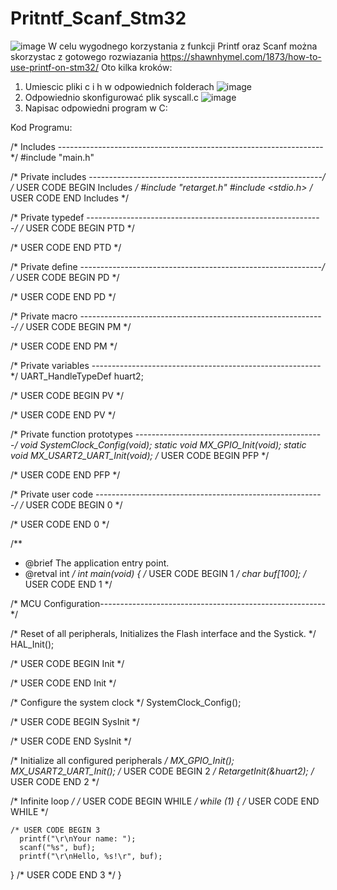 # Pritntf_Scanf_Stm32

![image](https://github.com/Wneq1/Pritntf_Scanf_Stm32/assets/127328405/a47097c0-59bd-464c-82da-3aaa9a9869ea)
W celu wygodnego korzystania z funkcji Printf oraz Scanf można skorzystac z gotowego rozwiazania 
https://shawnhymel.com/1873/how-to-use-printf-on-stm32/
Oto kilka kroków:
1. Umiescic pliki c i h w odpowiednich folderach
 ![image](https://github.com/Wneq1/Pritntf_Scanf_Stm32/assets/127328405/f8240c2b-ee55-4d0a-8ec0-33bc762cc305)
2. Odpowiednio skonfigurować plik syscall.c
![image](https://github.com/Wneq1/Pritntf_Scanf_Stm32/assets/127328405/f35449d4-4f26-4798-bfaa-0c5055158006)
3. Napisac odpowiedni program w C:

Kod Programu:

/* Includes ------------------------------------------------------------------*/
#include "main.h"

/* Private includes ----------------------------------------------------------*/
/* USER CODE BEGIN Includes */
#include "retarget.h"
#include <stdio.h>
/* USER CODE END Includes */

/* Private typedef -----------------------------------------------------------*/
/* USER CODE BEGIN PTD */

/* USER CODE END PTD */

/* Private define ------------------------------------------------------------*/
/* USER CODE BEGIN PD */

/* USER CODE END PD */

/* Private macro -------------------------------------------------------------*/
/* USER CODE BEGIN PM */

/* USER CODE END PM */

/* Private variables ---------------------------------------------------------*/
UART_HandleTypeDef huart2;

/* USER CODE BEGIN PV */

/* USER CODE END PV */

/* Private function prototypes -----------------------------------------------*/
void SystemClock_Config(void);
static void MX_GPIO_Init(void);
static void MX_USART2_UART_Init(void);
/* USER CODE BEGIN PFP */

/* USER CODE END PFP */

/* Private user code ---------------------------------------------------------*/
/* USER CODE BEGIN 0 */

/* USER CODE END 0 */

/**
  * @brief  The application entry point.
  * @retval int
  */
int main(void)
{
  /* USER CODE BEGIN 1 */
	char buf[100];
  /* USER CODE END 1 */

  /* MCU Configuration--------------------------------------------------------*/

  /* Reset of all peripherals, Initializes the Flash interface and the Systick. */
  HAL_Init();

  /* USER CODE BEGIN Init */

  /* USER CODE END Init */

  /* Configure the system clock */
  SystemClock_Config();

  /* USER CODE BEGIN SysInit */

  /* USER CODE END SysInit */

  /* Initialize all configured peripherals */
  MX_GPIO_Init();
  MX_USART2_UART_Init();
  /* USER CODE BEGIN 2 */
RetargetInit(&huart2);
  /* USER CODE END 2 */

  /* Infinite loop */
  /* USER CODE BEGIN WHILE */
  while (1)
  {
    /* USER CODE END WHILE */

    /* USER CODE BEGIN 3 
	  printf("\r\nYour name: ");
	  scanf("%s", buf);
	  printf("\r\nHello, %s!\r", buf);
  }
  /* USER CODE END 3 */
}
